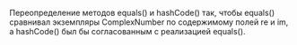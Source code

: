  Переопределение  методов equals() и hashCode() 
 так, чтобы equals() сравнивал экземпляры ComplexNumber по содержимому полей re и im, 
 а hashCode() был бы согласованным с реализацией equals().
